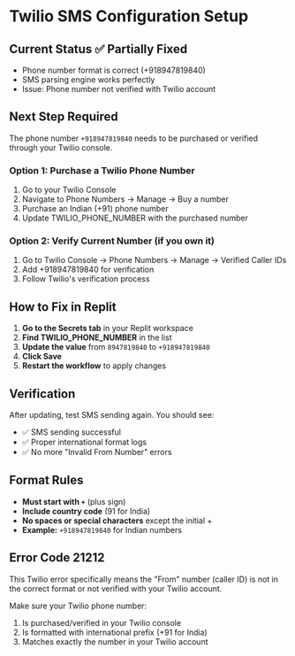 # Twilio SMS Configuration Setup

## Current Status ✅ Partially Fixed
- Phone number format is correct (+918947819840)
- SMS parsing engine works perfectly 
- Issue: Phone number not verified with Twilio account

## Next Step Required
The phone number `+918947819840` needs to be purchased or verified through your Twilio console.

### Option 1: Purchase a Twilio Phone Number
1. Go to your Twilio Console
2. Navigate to Phone Numbers → Manage → Buy a number
3. Purchase an Indian (+91) phone number
4. Update TWILIO_PHONE_NUMBER with the purchased number

### Option 2: Verify Current Number (if you own it)
1. Go to Twilio Console → Phone Numbers → Manage → Verified Caller IDs  
2. Add +918947819840 for verification
3. Follow Twilio's verification process

## How to Fix in Replit

1. **Go to the Secrets tab** in your Replit workspace
2. **Find TWILIO_PHONE_NUMBER** in the list
3. **Update the value** from `8947819840` to `+918947819840`
4. **Click Save**
5. **Restart the workflow** to apply changes

## Verification
After updating, test SMS sending again. You should see:
- ✅ SMS sending successful
- ✅ Proper international format logs
- ✅ No more "Invalid From Number" errors

## Format Rules
- **Must start with `+`** (plus sign)
- **Include country code** (91 for India)
- **No spaces or special characters** except the initial +
- **Example:** `+918947819840` for Indian numbers

## Error Code 21212
This Twilio error specifically means the "From" number (caller ID) is not in the correct format or not verified with your Twilio account.

Make sure your Twilio phone number:
1. Is purchased/verified in your Twilio console
2. Is formatted with international prefix (+91 for India)
3. Matches exactly the number in your Twilio account